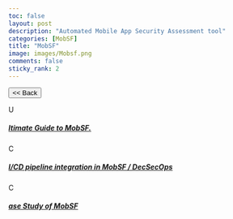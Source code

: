 ```yaml
---
toc: false
layout: post
description: "Automated Mobile App Security Assessment tool"
categories: [MobSF]
title: "MobSF"
image: images/Mobsf.png
comments: false
sticky_rank: 2
---
```


<button class="back-button" onclick="window.history.back()"><< Back</button>

<div class="bg-light py-5 layoutbox-design">
   <div class="container">
      <!-- Row  -->
      <div class="row">
         <!-- Column -->
         <div class="col-md-6 offset-md-3 wrap-layoutbox-box">
            <div class="card card-shadow border-0 mb-4">
               <div class="card-body d-flex">
                  <div class="mb-2 text-success-gradiant icon-size">U</div>
                  <!-- <div class=""> -->
                     <h5 class="font-weight-medium"><a href="https://aviyeldevrel.github.io/Aviyel-Blogs-Review/ultimate-guide-mobsf/" class="linking">ltimate Guide to MobSF.</a></h5>
                  <!-- </div> -->
               </div>
            </div>
         </div>
         <!--  -->
         <!-- Column -->
         <div class="col-md-6 offset-md-3 wrap-layoutbox-box">
            <div class="card card-shadow border-0 mb-4">
               <div class="card-body d-flex">
                  <div class="mb-2 text-success-gradiant icon-size">C</div>
                  <div class="">
                     <h5 class="font-weight-medium"><a href="https://aviyeldevrel.github.io/Aviyel-Blogs-Review/cicd-pipeline-integration-mobsf/" class="linking">I/CD pipeline integration in MobSF / DecSecOps</a></h5>
                  </div>
               </div>
            </div>
         </div>
         <!--  -->
         <!-- Column -->
         <div class="col-md-6 offset-md-3 wrap-layoutbox-box">
            <div class="card card-shadow border-0 mb-4">
               <div class="card-body d-flex">
                  <div class="mb-2 text-success-gradiant icon-size">C</div>
                  <div class="">
                     <h5 class="font-weight-medium"><a href="https://aviyeldevrel.github.io/Aviyel-Blogs-Review/config-different-database-mobsf/" class="linking">ase Study of MobSF</a></h5>
                  </div>
               </div>
            </div>
         </div>
         <!--  -->
          <!-- Column -->
         <!-- <div class="col-md-6 offset-md-3 wrap-layoutbox-box">
            <div class="card card-shadow border-0 mb-4">
               <div class="card-body d-flex">
                  <div class="mb-2 text-success-gradiant icon-size">U</div>
                  <div class="">
                     <h5 class="font-weight-medium"><a href="https://aviyeldevrel.github.io/Aviyel-Blogs-Review/config-different-database-mobsf/" class="linking">niversity</a></h5>
                  </div>
               </div>
            </div>
         </div> -->
         <!--  -->
         <!-- Column -->
         <!-- <div class="col-md-6 offset-md-3 wrap-layoutbox-box">
            <div class="card card-shadow border-0 mb-4">
               <div class="card-body d-flex">
                  <div class="mb-2 text-success-gradiant icon-size">E</div>
                  <div class="">
                     <h5 class="font-weight-medium"><a href="https://aviyeldevrel.github.io/Aviyel-Blogs-Review/config-different-database-mobsf/" class="linking">Books</a></h5>
                  </div>
               </div>
            </div>
         </div> -->
         <!--  -->
      </div>
   </div>
</div>
